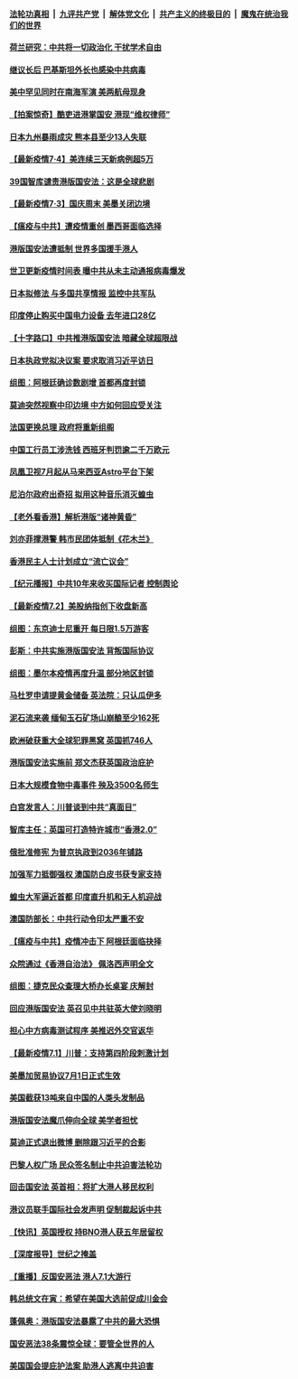 ####  [法轮功真相](../../../../basic/blob/master/README.md?t=07050131) &nbsp;|&nbsp; [九评共产党](../../../../9ping.md/blob/master/README.md?t=07050131) &nbsp;|&nbsp; [解体党文化](../../../../jtdwh.md/blob/master/README.md?t=07050131)  &nbsp;|&nbsp; [共产主义的终极目的](../../../../gczydzjmd.md/blob/master/README.md?t=07050131) &nbsp;|&nbsp; [魔鬼在统治我们的世界](../../../../mgztzwmdsj.md/blob/master/README.md?t=07050131) 

#### [荷兰研究：中共将一切政治化 干扰学术自由](../pages/nsc418/n12232716.md?t=07050131) 

#### [继议长后 巴基斯坦外长也感染中共病毒](../pages/nsc418/n12232661.md?t=07050131) 

#### [美中罕见同时在南海军演 美两航母现身](../pages/nsc418/n12232618.md?t=07050131) 

#### [【拍案惊奇】酷吏进港掌国安 港现“维权律师”](../pages/nsc418/n12231629.md?t=07050131) 

#### [日本九州暴雨成灾 熊本县至少13人失联](../pages/nsc418/n12232227.md?t=07050131) 

#### [【最新疫情7·4】美连续三天新病例超5万](../pages/nsc418/n12231687.md?t=07050131) 

#### [39国智库谴责港版国安法：这是全球悲剧](../pages/nsc418/n12231267.md?t=07050131) 

#### [【最新疫情7·3】国庆周末 美墨关闭边境](../pages/nsc418/n12229080.md?t=07050131) 

#### [【瘟疫与中共】遭疫情重创 墨西哥面临选择](../pages/nsc418/n12229138.md?t=07050131) 

#### [港版国安法遭抵制 世界多国援手港人](../pages/nsc418/n12230835.md?t=07050131) 

#### [世卫更新疫情时间表 曝中共从未主动通报病毒爆发](../pages/nsc418/n12230942.md?t=07050131) 

#### [日本拟修法 与多国共享情报 监控中共军队](../pages/nsc418/n12230926.md?t=07050131) 

#### [印度停止购买中国电力设备 去年进口28亿](../pages/nsc418/n12230757.md?t=07050131) 

#### [【十字路口】中共推港版国安法 暗藏全球超限战](../pages/nsc418/n12229018.md?t=07050131) 

#### [日本执政党拟决议案 要求取消习近平访日](../pages/nsc418/n12230749.md?t=07050131) 

#### [组图：阿根廷确诊数剧增 首都再度封锁](../pages/nsc418/n12229774.md?t=07050131) 

#### [莫迪突然视察中印边境 中方如何回应受关注](../pages/nsc418/n12230232.md?t=07050131) 

#### [法国更换总理 政府将重新组阁](../pages/nsc418/n12229954.md?t=07050131) 

#### [中国工行员工涉洗钱 西班牙判罚逾二千万欧元](../pages/nsc418/n12229905.md?t=07050131) 

#### [凤凰卫视7月起从马来西亚Astro平台下架](../pages/nsc418/n12229766.md?t=07050131) 

#### [尼泊尔政府出奇招 拟用这种音乐消灭蝗虫](../pages/nsc418/n12229649.md?t=07050131) 

#### [【老外看香港】解析港版“诸神黄昏”](../pages/nsc418/n12228990.md?t=07050131) 

#### [刘亦菲撑港警 韩市民团体抵制《花木兰》](../pages/nsc418/n12226849.md?t=07050131) 

#### [香港民主人士计划成立“流亡议会”](../pages/nsc418/n12228680.md?t=07050131) 

#### [【纪元播报】中共10年来收买国际记者 控制舆论](../pages/nsc418/n12228144.md?t=07050131) 

#### [【最新疫情7.2】美股纳指创下收盘新高](../pages/nsc418/n12225896.md?t=07050131) 

#### [组图：东京迪士尼重开 每日限1.5万游客](../pages/nsc418/n12226855.md?t=07050131) 

#### [彭斯：中共实施港版国安法 背叛国际协议](../pages/nsc418/n12228135.md?t=07050131) 

#### [组图：墨尔本疫情再度升温 部分地区封锁](../pages/nsc418/n12227665.md?t=07050131) 

#### [马杜罗申请提黄金储备 英法院：只认瓜伊多](../pages/nsc418/n12227983.md?t=07050131) 

#### [泥石流来袭 缅甸玉石矿场山崩酿至少162死](../pages/nsc418/n12227900.md?t=07050131) 

#### [欧洲破获重大全球犯罪黑窝 英国抓746人](../pages/nsc418/n12227970.md?t=07050131) 

#### [港版国安法实施前 郑文杰获英国政治庇护](../pages/nsc418/n12227896.md?t=07050131) 

#### [日本大规模食物中毒事件 殃及3500名师生](../pages/nsc418/n12227855.md?t=07050131) 

#### [白宫发言人：川普谈到中共“真面目”](../pages/nsc418/n12227638.md?t=07050131) 

#### [智库主任：英国可打造特许城市“香港2.0”](../pages/nsc418/n12227010.md?t=07050131) 

#### [俄批准修宪 为普京执政到2036年铺路](../pages/nsc418/n12226978.md?t=07050131) 

#### [加强军力抵御强权 澳国防白皮书获专家支持](../pages/nsc418/n12226240.md?t=07050131) 

#### [蝗虫大军逼近首都 印度直升机和无人机迎战](../pages/nsc418/n12226447.md?t=07050131) 

#### [澳国防部长：中共行动令印太严重不安](../pages/nsc418/n12226619.md?t=07050131) 

#### [【瘟疫与中共】疫情冲击下 阿根廷面临抉择](../pages/nsc418/n12226223.md?t=07050131) 

#### [众院通过《香港自治法》 佩洛西声明全文](../pages/nsc418/n12226260.md?t=07050131) 

#### [组图：捷克民众查理大桥办长桌宴 庆解封](../pages/nsc418/n12223990.md?t=07050131) 

#### [回应港版国安法 英召见中共驻英大使刘晓明](../pages/nsc418/n12225641.md?t=07050131) 

#### [担心中方病毒测试程序 美推迟外交官返华](../pages/nsc418/n12225504.md?t=07050131) 

#### [【最新疫情7.1】川普：支持第四阶段刺激计划](../pages/nsc418/n12223137.md?t=07050131) 

#### [美墨加贸易协议7月1日正式生效](../pages/nsc418/n12225352.md?t=07050131) 

#### [美国截获13吨来自中国的人类头发制品](../pages/nsc418/n12225251.md?t=07050131) 

#### [港版国安法魔爪伸向全球 美学者担忧](../pages/nsc418/n12225012.md?t=07050131) 

#### [莫迪正式退出微博 删除跟习近平的合影](../pages/nsc418/n12225068.md?t=07050131) 

#### [巴黎人权广场 民众签名制止中共迫害法轮功](../pages/nsc418/n12221674.md?t=07050131) 

#### [回击国安法 英首相：将扩大港人移民权利](../pages/nsc418/n12224764.md?t=07050131) 

#### [港议员联手国际社会发声明 促制裁起诉中共](../pages/nsc418/n12224652.md?t=07050131) 

#### [【快讯】英国授权 持BNO港人获五年居留权](../pages/nsc418/n12224889.md?t=07050131) 

#### [【深度报导】世纪之掩盖](../pages/nsc418/n12223498.md?t=07050131) 

#### [【重播】反国安恶法 港人7.1大游行](../pages/nsc418/n12219819.md?t=07050131) 

#### [韩总统文在寅：希望在美国大选前促成川金会](../pages/nsc418/n12224373.md?t=07050131) 

#### [蓬佩奥：港版国安法暴露了中共的最大恐惧](../pages/nsc418/n12224268.md?t=07050131) 

#### [国安恶法38条震惊全球：要管全世界的人](../pages/nsc418/n12224164.md?t=07050131) 

#### [美国国会提庇护法案 助港人逃离中共迫害](../pages/nsc418/n12223603.md?t=07050131) 

